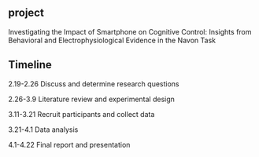 ## project
Investigating the Impact of Smartphone on Cognitive Control: Insights from Behavioral and Electrophysiological Evidence in the Navon Task

## Timeline

2.19-2.26  Discuss and determine research questions

2.26-3.9   Literature review and experimental design

3.11-3.21  Recruit participants and collect data

3.21-4.1   Data analysis

4.1-4.22   Final report and presentation


